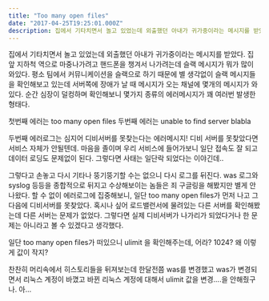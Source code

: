```yaml
---
title: "Too many open files"
date: "2017-04-25T19:25:01.000Z"
description: 집에서 기타치면서 놀고 있었는데 외출했던 아내가 귀가중이라는 메시지를 받았다. 집 앞 지하척 역으로 마중나가려고 핸드폰을 챙겨서 나가려는데 슬랙 메시지가 뭐가 많이 와있다...
---
```


집에서 기타치면서 놀고 있었는데 외출했던 아내가 귀가중이라는 메시지를 받았다. 집 앞 지하척 역으로 마중나가려고 핸드폰을 챙겨서 나가려는데 슬랙 메시지가 뭐가 많이 와있다. 평소 팀에서 커뮤니케이션을 슬랙으로 하기 때문에 별 생각없이 슬랙 메시지들을 확인해보고 있는데 서버쪽에 장애가 날 때 메시지가 오는 채널에 몇개의 메시지가 와있다. 순간 심장이 덜컹하며 확인해보니 몇가지 종류의 에러메시지가 꽤 여러번 발생한 형태다.

첫번째 에러는 too many open files
두번째 에러는 unable to find server blabla

두번째 에러로그는 심지어 디비서버를 못찾는다는 에러메시지!
디비 서버를 못찾았다면 서비스 자체가 안될텐데.
마음을 졸이며 우리 서비스에 들어가보니 일단 접속도 잘 되고 데이터 로딩도 문제없이 된다. 그렇다면 사태는 일단락 되었다는 이야긴데..

그렇다고 손놓고 다시 기타나 뚱기뚱기할 수는 없으니 다시 로그를 뒤진다. was 로그와 syslog 등등을 종합적으로 뒤지고 수상해보이는 놈들은 죄 구글링을 해봤지만 별게 안나왔다.
할 수 없이 에러로그에 집중해보니, 일단 too many open files가 먼저 나고 그 다음에 디비서버를 못찾았다. 혹시나 싶어 로드밸런서에 물려있는 다른 서버를 확인해봤는데 다른 서버는 문제가 없었다. 그렇다면 실제 디비서버가 나가리가 되었다거나 한 문제는 아니라고 볼 수 있겠다고 생각했다. 

일단 too many open files가 떠있으니 ulimit 을 확인해주는데, 어라? 1024? 왜 이렇게 값이 작지?

찬찬히 머리속에서 히스토리들을 뒤져보는데 한달전쯤 was를 변경했고 was가 변경되면서 리눅스 계정이 바꼈고 바뀐 리눅스 계정에 대해서 ulimit 값을 변경....을 안해줬구나. 아...

